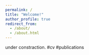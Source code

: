```yaml
---
permalink: /
title: "Welcome!"
author_profile: true
redirect_from: 
  - /about/
  - /about.html
---
```

under constraction.
#cv
#publications

